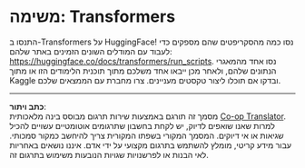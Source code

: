 <!--
CO_OP_TRANSLATOR_METADATA:
{
  "original_hash": "177f3ea3995d725e6f9f5c66af16edcd",
  "translation_date": "2025-08-28T20:02:46+00:00",
  "source_file": "lessons/5-NLP/18-Transformers/assignment.md",
  "language_code": "he"
}
-->
# משימה: Transformers

התנסו ב-Transformers על HuggingFace! נסו כמה מהסקריפטים שהם מספקים כדי לעבוד עם המודלים השונים הזמינים באתר שלהם: https://huggingface.co/docs/transformers/run_scripts. נסו אחד מהמאגרי הנתונים שלהם, ולאחר מכן ייבאו אחד משלכם מתוך תוכנית הלימודים הזו או מתוך Kaggle ובדקו אם תוכלו ליצור טקסטים מעניינים. צרו מחברת עם הממצאים שלכם.

---

**כתב ויתור**:  
מסמך זה תורגם באמצעות שירות תרגום מבוסס בינה מלאכותית [Co-op Translator](https://github.com/Azure/co-op-translator). למרות שאנו שואפים לדיוק, יש לקחת בחשבון שתרגומים אוטומטיים עשויים להכיל שגיאות או אי דיוקים. המסמך המקורי בשפתו המקורית צריך להיחשב כמקור סמכותי. עבור מידע קריטי, מומלץ להשתמש בתרגום מקצועי על ידי אדם. איננו נושאים באחריות לאי הבנות או לפרשנויות שגויות הנובעות משימוש בתרגום זה.